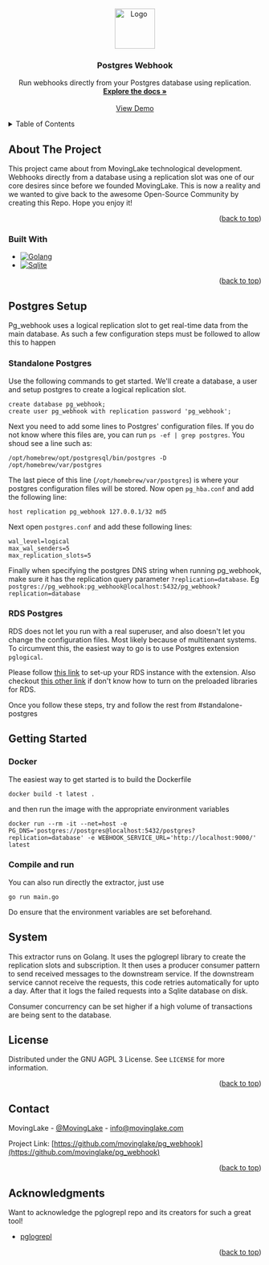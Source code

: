 <!-- Improved compatibility of back to top link: See: https://github.com/othneildrew/Best-README-Template/pull/73 -->
<a name="readme-top"></a>

<!-- PROJECT SHIELDS 
[![Contributors][contributors-shield]][contributors-url]
[![Forks][forks-shield]][forks-url]
[![Stargazers][stars-shield]][stars-url]
[![Issues][issues-shield]][issues-url]
[![LinkedIn][linkedin-shield]][linkedin-url] -->



<!-- PROJECT LOGO -->
<br />
<div align="center">
  <a href="https://movinglake.com/">
    <img src="https://www.movinglake.com/docs/images/movinglakelogo-img.svg" alt="Logo" width="80" height="80">
  </a>

  <h3 align="center">Postgres Webhook</h3>

  <p align="center">
    Run webhooks directly from your Postgres database using replication.
    <br />
    <a href="https://github.com/movinglake/pg_webhook"><strong>Explore the docs »</strong></a>
    <br />
    <br />
    <a href="https://www.loom.com/share/d3459bd391094aed9efa5c05912bd880">View Demo</a>
  </p>
</div>



<!-- TABLE OF CONTENTS -->
<details>
  <summary>Table of Contents</summary>
  <ol>
    <li>
      <a href="#about-the-project">About The Project</a>
      <ul>
        <li><a href="#built-with">Built With</a></li>
      </ul>
    </li>
    <li>
      <a href="#postgres-setup">Postgres Setup</a></li>
      <ul>
        <li><a href="#standalon-postgres">Docker</a></li>
        <li><a href="#rds-postgres">Compile and run</a></li>
      </ul>
    <li>
      <a href="#getting-started">Getting Started</a>
      <ul>
        <li><a href="#docker">Docker</a></li>
        <li><a href="#compile-and-run">Compile and run</a></li>
      </ul>
    </li>
    <li><a href="#system">System</a></li>
    <li><a href="#license">License</a></li>
    <li><a href="#contact">Contact</a></li>
    <li><a href="#acknowledgments">Acknowledgments</a></li>
  </ol>
</details>



<!-- ABOUT THE PROJECT -->
## About The Project

This project came about from MovingLake technological development. Webhooks directly from a database using a replication slot was one of our core desires since before we founded MovingLake. This is now a reality and we wanted to give back to the awesome Open-Source Community by creating this Repo. Hope you enjoy it!

<p align="right">(<a href="#readme-top">back to top</a>)</p>



### Built With

* [![Golang][Go.dev]][Go-url]
* [![Sqlite][Sqlite.db]][Sqlite-url]

<p align="right">(<a href="#readme-top">back to top</a>)</p>

## Postgres Setup

Pg_webhook uses a logical replication slot to get real-time data from the main database. As such a few configuration steps must be followed to allow this to happen

### Standalone Postgres

Use the following commands to get started. We'll create a database, a user and setup postgres to create a logical replication slot.

```
create database pg_webhook;
create user pg_webhook with replication password 'pg_webhook';
```

Next you need to add some lines to Postgres' configuration files. If you do not know where this files are, you can run `ps -ef | grep postgres`. You shoud see a line such as:

```
/opt/homebrew/opt/postgresql/bin/postgres -D /opt/homebrew/var/postgres
```

The last piece of this line (`/opt/homebrew/var/postgres`)  is where your postgres configuration files will be stored. Now open `pg_hba.conf` and add the following line:

```
host replication pg_webhook 127.0.0.1/32 md5
```

Next open `postgres.conf` and add these following lines:

```
wal_level=logical
max_wal_senders=5
max_replication_slots=5
```

Finally when specifying the postgres DNS string when running pg_webhook, make sure it has the replication query parameter `?replication=database`. Eg `postgres://pg_webhook:pg_webhook@localhost:5432/pg_webhook?replication=database`


### RDS Postgres

RDS does not let you run with a real superuser, and also doesn't let you change the configuration files. Most likely because of multitenant systems. To circumvent this, the easiest way to go is to use Postgres extension `pglogical`.

Please follow [this link](https://aws.amazon.com/blogs/database/part-2-upgrade-your-amazon-rds-for-postgresql-database-using-the-pglogical-extension/) to set-up your RDS instance with the extension. Also checkout [this other link](https://aws.amazon.com/premiumsupport/knowledge-center/rds-postgresql-resolve-preload-error/) if don't know how to turn on the preloaded libraries for RDS.

Once you follow these steps, try and follow the rest from #standalone-postgres

<!-- GETTING STARTED -->
## Getting Started


### Docker

The easiest way to get started is to build the Dockerfile 

`docker build -t latest .`

and then run the image with the appropriate environment variables

`docker run --rm -it --net=host -e PG_DNS='postgres://postgres@localhost:5432/postgres?replication=database' -e WEBHOOK_SERVICE_URL='http://localhost:9000/' latest`

### Compile and run

You can also run directly the extractor, just use

`go run main.go`

Do ensure that the environment variables are set beforehand.

## System

This extractor runs on Golang. It uses the pglogrepl library to create the replication slots and subscription. It then uses a producer consumer pattern to send received messages to the downstream service. If the downstream service cannot receive the requests, this code retries automatically for upto a day. After that it logs the failed requests into a Sqlite database on disk.

Consumer concurrency can be set higher if a high volume of transactions are being sent to the database.

<!-- LICENSE -->
## License

Distributed under the GNU AGPL 3 License. See `LICENSE` for more information.

<p align="right">(<a href="#readme-top">back to top</a>)</p>



<!-- CONTACT -->
## Contact

MovingLake - [@MovingLake](https://twitter.com/MovingLake) - info@movinglake.com

Project Link: [https://github.com/movinglake/pg_webhook](https://github.com/movinglake/pg_webhook)

<p align="right">(<a href="#readme-top">back to top</a>)</p>



<!-- ACKNOWLEDGMENTS -->
## Acknowledgments

Want to acknowledge the pglogrepl repo and its creators for such a great tool!

* [pglogrepl](https://github.com/jackc/pglogrepl)
<p align="right">(<a href="#readme-top">back to top</a>)</p>



<!-- MARKDOWN LINKS & IMAGES -->
<!-- https://www.markdownguide.org/basic-syntax/#reference-style-links -->
[contributors-shield]: https://img.shields.io/github/contributors/othneildrew/Best-README-Template.svg?style=for-the-badge
[contributors-url]: https://github.com/othneildrew/Best-README-Template/graphs/contributors
[forks-shield]: https://img.shields.io/github/forks/othneildrew/Best-README-Template.svg?style=for-the-badge
[forks-url]: https://github.com/othneildrew/Best-README-Template/network/members
[stars-shield]: https://img.shields.io/github/stars/othneildrew/Best-README-Template.svg?style=for-the-badge
[stars-url]: https://github.com/othneildrew/Best-README-Template/stargazers
[issues-shield]: https://img.shields.io/github/issues/othneildrew/Best-README-Template.svg?style=for-the-badge
[issues-url]: https://github.com/othneildrew/Best-README-Template/issues
[linkedin-shield]: https://img.shields.io/badge/-LinkedIn-black.svg?style=for-the-badge&logo=linkedin&colorB=555
[linkedin-url]: https://linkedin.com/in/movinglake
[Go-url]: https://go.dev/
[Go.dev]: https://img.shields.io/badge/go-%2300ADD8.svg?style=for-the-badge&logo=go&logoColor=white
[Sqlite-url]: https://www.sqlite.org/index.html
[Sqlite.db]: https://img.shields.io/badge/sqlite-%2307405e.svg?style=for-the-badge&logo=sqlite&logoColor=white